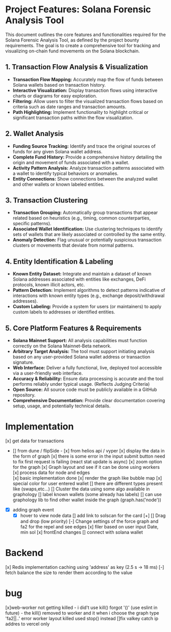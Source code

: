 # Project Features: Solana Forensic Analysis Tool

This document outlines the core features and functionalities required for the Solana Forensic Analysis Tool, as defined by the project bounty requirements. The goal is to create a comprehensive tool for tracking and visualizing on-chain fund movements on the Solana blockchain.

## 1. Transaction Flow Analysis & Visualization

- **Transaction Flow Mapping:** Accurately map the flow of funds between Solana wallets based on transaction history.
- **Interactive Visualization:** Display transaction flows using interactive charts or diagrams for easy exploration.
- **Filtering:** Allow users to filter the visualized transaction flows based on criteria such as date ranges and transaction amounts.
- **Path Highlighting:** Implement functionality to highlight critical or significant transaction paths within the flow visualization.

## 2. Wallet Analysis

- **Funding Source Tracking:** Identify and trace the original sources of funds for any given Solana wallet address.
- **Complete Fund History:** Provide a comprehensive history detailing the origin and movement of funds associated with a wallet.
- **Activity Pattern Analysis:** Analyze transaction patterns associated with a wallet to identify typical behaviors or anomalies.
- **Entity Connections:** Show connections between the analyzed wallet and other wallets or known labeled entities.

## 3. Transaction Clustering

- **Transaction Grouping:** Automatically group transactions that appear related based on heuristics (e.g., timing, common counterparties, specific patterns).
- **Associated Wallet Identification:** Use clustering techniques to identify sets of wallets that are likely associated or controlled by the same entity.
- **Anomaly Detection:** Flag unusual or potentially suspicious transaction clusters or movements that deviate from normal patterns.

## 4. Entity Identification & Labeling

- **Known Entity Dataset:** Integrate and maintain a dataset of known Solana addresses associated with entities like exchanges, DeFi protocols, known illicit actors, etc.
- **Pattern Detection:** Implement algorithms to detect patterns indicative of interactions with known entity types (e.g., exchange deposit/withdrawal addresses).
- **Custom Labeling:** Provide a system for users (or maintainers) to apply custom labels to addresses or identified entities.

## 5. Core Platform Features & Requirements

- **Solana Mainnet Support:** All analysis capabilities must function correctly on the Solana Mainnet-Beta network.
- **Arbitrary Target Analysis:** The tool must support initiating analysis based on any user-provided Solana wallet address or transaction signature.
- **Web Interface:** Deliver a fully functional, live, deployed tool accessible via a user-friendly web interface.
- **Accuracy & Reliability:** Ensure data processing is accurate and the tool performs reliably under typical usage. (Reflects Judging Criteria)
- **Open Source:** All source code must be publicly available in a GitHub repository.
- **Comprehensive Documentation:** Provide clear documentation covering setup, usage, and potentially technical details.

# Implementation

[x] get data for transactions

- [] from dune / flipSide - [x] from helios api / vyper
  [x] display the data in the form of graph
  [x] there is some error in the input submit button need to fix first request is failing (react stat update is async)
  [x] zoom option for the graph
  [x] Graph layout and see if it can be done using workers
  [x] process data for node and edges\
   [x] basic implementation done
  [x] render the graph like bubble map
  [x] special color for user entered wallet
  [] there are different types present like (swaps,etc...)
  [] Cluster the data using some algo available in graphology
  [] label known wallets (some already has labels)
  [] can use graphology lib to find other wallet inside the graph (graph.has('node'))
- [x] adding graph event
  - [x] hover to view node data
        [] add link to solscan for the card [+]
        [] Drag and drop (low priority)
        [-] Change settings of the force graph and fa2 for the repel and see edges
        [x] filer based on user input Date, min sol
        [x] frontEnd changes
        [] connect with solana wallet

# Backend

[x] Redis implementation caching using 'address' as key (2.5 s -> 18 ms)
[-] fetch balance the size to render them according to the value

# bug

[x]web-worker not getting killed - i did't use kill() forgot '()' (use eslint in future) - the kill() removed to worker and it when i choose the graph type 'fa2||..' error worker layout killed used stop() instead
[]fix valkey catch ip addres to vercel only